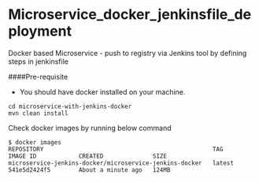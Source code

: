 # Microservice_docker_jenkinsfile_deployment
Docker based Microservice - push to registry via Jenkins tool by defining steps in jenkinsfile

####Pre-requisite 
* You should have docker installed on your machine.

```$xslt
cd microservice-with-jenkins-docker
mvn clean install
```

Check docker images by running below command
```$xslt
$ docker images
REPOSITORY                                                TAG                 IMAGE ID            CREATED              SIZE
microservice-jenkins-docker/microservice-jenkins-docker   latest              541e5d2424f5        About a minute ago   124MB
```


